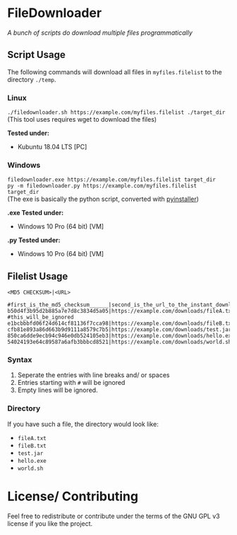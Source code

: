 # FileDownloader

_A bunch of scripts do download multiple files programmatically_

## Script Usage

The following commands will download all files in `myfiles.filelist` to the directory `./temp`.

### Linux

`./filedownloader.sh https://example.com/myfiles.filelist ./target_dir`<br>
(This tool uses requires wget to download the files)

**Tested under:**

- Kubuntu 18.04 LTS \[PC\]

### Windows

`filedownloader.exe https://example.com/myfiles.filelist target_dir`<br>
`py -m filedownloader.py https://example.com/myfiles.filelist target_dir`<br>
(The exe is basically the python script, converted with [pyinstaller](https://www.pyinstaller.org))

**.exe Tested under:**

- Windows 10 Pro (64 bit) \[VM\]


**.py Tested under:**

- Windows 10 Pro (64 bit) \[VM\]

## Filelist Usage

`<MD5 CHECKSUM>|<URL>`

```
#first_is_the_md5_checksum______|second_is_the_url_to_the_instant_download
b50d4f3b95d2b885a7e7d8c3834d5a05|https://example.com/downloads/fileA.txt
#this_will_be_ignored
e1bcbbbfd06f24d614cf81136f7cca98|https://example.com/downloads/fileB.txt
cfb81e893a86d663b9d9111a8579c7b5|https://example.com/downloads/test.jar
850ca6dde9ecb94c946e0db524105eb3|https://example.com/downloads/hello.exe
54024193e64c89587a6afb3bbbcd8521|https://example.com/downloads/world.sh
```

### Syntax

1. Seperate the entries with line breaks and/ or spaces
2. Entries starting with `#` will be ignored
3. Empty lines will be ignored.

### Directory

If you have such a file, the directory would look like:

- `fileA.txt`
- `fileB.txt`
- `test.jar`
- `hello.exe`
- `world.sh`

# License/ Contributing

Feel free to redistribute or contribute under the terms of the GNU GPL v3 license if you like the project.
